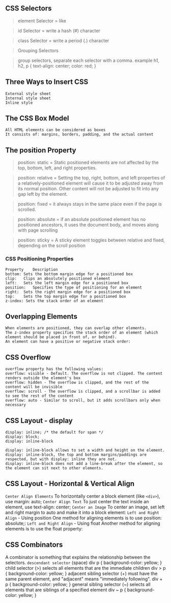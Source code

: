 ## CSS Selectors
> element Selector = like <p>

> id Selector = write a hash (#) character

> class Selector = write a period (.) character

> Grouping Selectors

> group selectors, separate each selector with a comma.
    example 
    h1, h2, p {
    text-align: center;
    color: red;
    }
## Three Ways to Insert CSS
    External style sheet
    Internal style sheet
    Inline style
## The CSS Box Model
    All HTML elements can be considered as boxes
    It consists of: margins, borders, padding, and the actual content
## The position Property
>position: static = Static positioned elements are not affected by the top, bottom, left, and right properties.

>position: relative = Setting the top, right, bottom, and left properties of a relatively-positioned element will cause it to be adjusted away from its normal position. Other content will not be adjusted to fit into any gap left by the element.

>position: fixed = it always stays in the same place even if the page is scrolled.

>position: absolute = if an absolute positioned element has no positioned ancestors, it uses the document body, and moves along with
page scrolling

>position: sticky = A sticky element toggles between relative and fixed, depending on the scroll position

### CSS Positioning Properties
    Property	Description
    bottom:	Sets the bottom margin edge for a positioned box
    clip:	Clips an absolutely positioned element
    left:	Sets the left margin edge for a positioned box
    position:	Specifies the type of positioning for an element
    right:	Sets the right margin edge for a positioned box
    top:	Sets the top margin edge for a positioned box
    z-index: Sets the stack order of an element

## Overlapping Elements
    When elements are positioned, they can overlap other elements.
    The z-index property specifies the stack order of an element (which element should be placed in front of, or behind).
    An element can have a positive or negative stack order:

## CSS Overflow
    overflow property has the following values:
    overflow: visible - Default. The overflow is not clipped. The content renders outside the element's box
    overflow: hidden - The overflow is clipped, and the rest of the content will be invisible
    overflow: scroll - The overflow is clipped, and a scrollbar is added to see the rest of the content
    overflow: auto - Similar to scroll, but it adds scrollbars only when necessary

## CSS Layout - display
    display: inline; /* the default for span */
    display: block;
    display: inline-block

    display: inline-block allows to set a width and height on the element.
    display: inline-block, the top and bottom margins/paddings are respected, but with display: inline they are not.
    display: inline-block does not add a line-break after the element, so the element can sit next to other elements.

## CSS Layout - Horizontal & Vertical Align
`Center Align Elements`
    To horizontally center a block element (like `<div>`), use margin: auto;
`Center Align Text`
    To just center the text inside an element, use text-align: center;
`Center an Image`
    To center an image, set left and right margin to auto and make it into a block element:
`Left and Right Align` - Using position
    One method for aligning elements is to use position: absolute;:
`Left and Right Align` - Using float
    Another method for aligning elements is to use the float property:

## CSS Combinators
A combinator is something that explains the relationship between the selectors.
    `descendant selector` (space)
        div p {
        background-color: yellow;
        }
    child selector (>)
        selects all elements that are the immediate children 
        div > p {
        background-color: yellow;
        }
    adjacent sibling selector (+)
        must have the same parent element, and "adjacent" means "immediately following".
        div + p {
        background-color: yellow;
        }
    general sibling selector (~)
        selects all elements that are siblings of a specified element
        div ~ p {
        background-color: yellow;
        }
